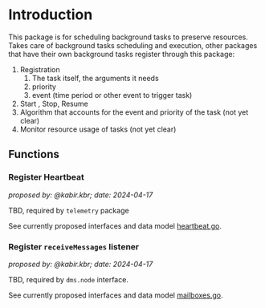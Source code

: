 # Introduction

This package is for scheduling background tasks to preserve resources. Takes care of background tasks scheduling and execution, other packages that have their own background tasks register through this package:
1. Registration 
    1. The task itself, the arguments it needs
    2. priority 
    3. event (time period or other event to trigger task)
2. Start , Stop, Resume
3. Algorithm that accounts for the event and priority of the task (not yet clear) 
4. Monitor resource usage of tasks (not yet clear)

## Functions

### Register Heartbeat

_proposed by: @kabir.kbr; date: 2024-04-17_

TBD, required by `telemetry` package

See currently proposed interfaces and data model [heartbeat.go](https://gitlab.com/nunet/open-api/platform-data-model/-/blob/proposed/device-management-service/background_tasks/heartbeat.go).

### Register `receiveMessages` listener

_proposed by: @kabir.kbr; date: 2024-04-17_

TBD, required by `dms.node` interface.

See currently proposed interfaces and data model [mailboxes.go](https://gitlab.com/nunet/open-api/platform-data-model/-/blob/proposed/device-management-service/background_tasks/mailboxes.go).